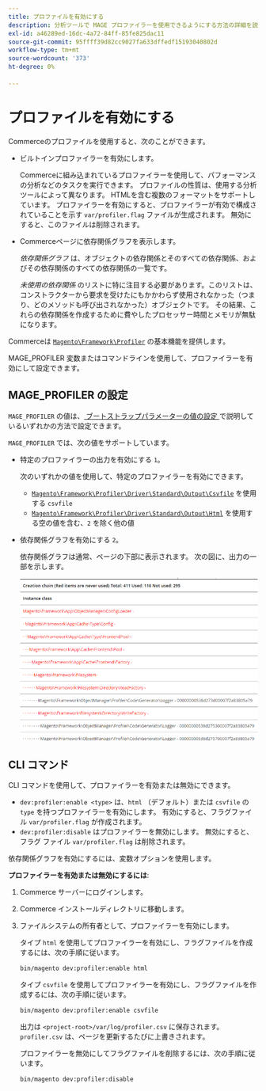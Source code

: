 ```yaml
---
title: プロファイルを有効にする
description: 分析ツールで MAGE プロファイラーを使用できるようにする方法の詳細を説明します。
exl-id: a46289ed-16dc-4a72-84ff-85fe825dac11
source-git-commit: 95ffff39d82cc9027fa633dffedf15193040802d
workflow-type: tm+mt
source-wordcount: '373'
ht-degree: 0%

---
```


# プロファイルを有効にする

Commerceのプロファイルを使用すると、次のことができます。

- ビルトインプロファイラーを有効にします。

  Commerceに組み込まれているプロファイラーを使用して、パフォーマンスの分析などのタスクを実行できます。 プロファイルの性質は、使用する分析ツールによって異なります。 HTMLを含む複数のフォーマットをサポートしています。 プロファイラーを有効にすると、プロファイラーが有効で構成されていることを示す `var/profiler.flag` ファイルが生成されます。 無効にすると、このファイルは削除されます。

- Commerceページに依存関係グラフを表示します。

  _依存関係グラフ_ は、オブジェクトの依存関係とそのすべての依存関係、およびその依存関係のすべての依存関係の一覧です。

  _未使用の依存関係_ のリストに特に注目する必要があります。このリストは、コンストラクターから要求を受けたにもかかわらず使用されなかった（つまり、どのメソッドも呼び出されなかった）オブジェクトです。 その結果、これらの依存関係を作成するために費やしたプロセッサー時間とメモリが無駄になります。

Commerceは [`Magento\Framework\Profiler`][profiler] の基本機能を提供します。

MAGE_PROFILER 変数またはコマンドラインを使用して、プロファイラーを有効にして設定できます。

## MAGE_PROFILER の設定

`MAGE_PROFILER` の値は、[ ブートストラップパラメーターの値の設定 ](../bootstrap/set-parameters.md) で説明しているいずれかの方法で設定できます。

`MAGE_PROFILER` では、次の値をサポートしています。

- 特定のプロファイラーの出力を有効にする `1`。

  次のいずれかの値を使用して、特定のプロファイラーを有効にできます。

   - [`Magento\Framework\Profiler\Driver\Standard\Output\Csvfile`][csvfile] を使用する `csvfile`
   - [`Magento\Framework\Profiler\Driver\Standard\Output\Html`][html] を使用する空の値を含む、`2` を除く他の値

- 依存関係グラフを有効にする `2`。

  依存関係グラフは通常、ページの下部に表示されます。 次の図に、出力の一部を示します。

  ![ 依存関係グラフ ](../../assets/configuration/depend-graphs.png)

## CLI コマンド

CLI コマンドを使用して、プロファイラーを有効または無効にできます。

- `dev:profiler:enable <type>` は、`html` （デフォルト）または `csvfile` の `type` を持つプロファイラーを有効にします。 有効にすると、フラグファイル `var/profiler.flag` が作成されます。
- `dev:profiler:disable` はプロファイラーを無効にします。 無効にすると、フラグ ファイル `var/profiler.flag` は削除されます。

依存関係グラフを有効にするには、変数オプションを使用します。

**プロファイラーを有効または無効にするには**:

1. Commerce サーバーにログインします。
1. Commerce インストールディレクトリに移動します。
1. ファイルシステムの所有者として、プロファイラーを有効にします。

   タイプ `html` を使用してプロファイラーを有効にし、フラグファイルを作成するには、次の手順に従います。

   ```bash
   bin/magento dev:profiler:enable html
   ```

   タイプ `csvfile` を使用してプロファイラーを有効にし、フラグファイルを作成するには、次の手順に従います。

   ```bash
   bin/magento dev:profiler:enable csvfile
   ```

   出力は `<project-root>/var/log/profiler.csv` に保存されます。 `profiler.csv` は、ページを更新するたびに上書きされます。

   プロファイラーを無効にしてフラグファイルを削除するには、次の手順に従います。

   ```bash
   bin/magento dev:profiler:disable
   ```

<!-- link definitions -->

[csvfile]: https://github.com/magento/magento2/blob/2.4/lib/internal/Magento/Framework/Profiler/Driver/Standard/Output/Csvfile.php
[html]: https://github.com/magento/magento2/blob/2.4/lib/internal/Magento/Framework/Profiler/Driver/Standard/Output/Html.php
[profiler]: https://github.com/magento/magento2/blob/2.4/lib/internal/Magento/Framework/Profiler.php
